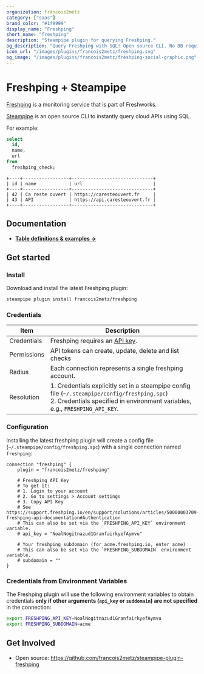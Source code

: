 ```yaml
---
organization: francois2metz
category: ["saas"]
brand_color: "#1f9999"
display_name: "Freshping"
short_name: "freshping"
description: "Steampipe plugin for querying Freshping."
og_description: "Query Freshping with SQL! Open source CLI. No DB required."
icon_url: "/images/plugins/francois2metz/freshping.svg"
og_image: "/images/plugins/francois2metz/freshping-social-graphic.png"
---
```


# Freshping + Steampipe

[Freshping](https://www.freshworks.com/website-monitoring/) is a monitoring service that is part of Freshworks.

[Steampipe](https://steampipe.io) is an open source CLI to instantly query cloud APIs using SQL.

For example:

```sql
select
  id,
  name,
  url
from
  freshping_check;
```

```
+----+-----------------+------------------------------+
| id | name            | url                          |
+----+-----------------+------------------------------+
| 42 | Ca reste ouvert | https://caresteouvert.fr     |
| 43 | API             | https://api.caresteouvert.fr |
+----+-----------------+------------------------------+
```

## Documentation

- **[Table definitions & examples →](/plugins/francois2metz/freshping/tables)**

## Get started

### Install

Download and install the latest Freshping plugin:

```bash
steampipe plugin install francois2metz/freshping
```

### Credentials

| Item        | Description                                                                                                                                                                       |
|-------------|-----------------------------------------------------------------------------------------------------------------------------------------------------------------------------------|
| Credentials | Freshping requires an [API key](https://support.freshping.io/en/support/solutions/articles/50000003709-freshping-api-documentation#Authentication).                               |
| Permissions | API tokens can create, update, delete and list checks                                                                                                                             |
| Radius      | Each connection represents a single freshping account.                                                                                                                            |
| Resolution  | 1. Credentials explicitly set in a steampipe config file (`~/.steampipe/config/freshping.spc`)<br />2. Credentials specified in environment variables, e.g., `FRESHPING_API_KEY`. |

### Configuration

Installing the latest freshping plugin will create a config file (`~/.steampipe/config/freshping.spc`) with a single connection named `freshping`:

```hcl
connection "freshping" {
    plugin = "francois2metz/freshping"

    # Freshping API Key
    # To get it:
    # 1. Login to your account
    # 2. Go to settings > Account settings
    # 3. Copy API Key
    # See https://support.freshping.io/en/support/solutions/articles/50000003709-freshping-api-documentation#Authentication
    # This can also be set via the `FRESHPING_API_KEY` environment variable.
    # api_key = "NoalNogitnazud1GranfairkyefAymvu"

    # Your freshping subdomain (for acme.freshping.io, enter acme)
    # This can also be set via the `FRESHPING_SUBDOMAIN` environment variable.
    # subdomain = ""
}
```

### Credentials from Environment Variables

The Freshping plugin will use the following environment variables to obtain credentials **only if other arguments (`api_key` or `suddomain`) are not specified** in the connection:

```sh
export FRESHPING_API_KEY=NoalNogitnazud1GranfairkyefAymvu
export FRESHPING_SUBDOMAIN=acme
```

## Get Involved

* Open source: https://github.com/francois2metz/steampipe-plugin-freshping
